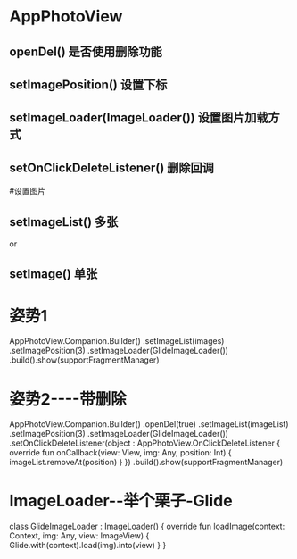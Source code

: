# AppPhotoView


## openDel() 是否使用删除功能
## setImagePosition() 设置下标
## setImageLoader(ImageLoader()) 设置图片加载方式
## setOnClickDeleteListener() 删除回调

#设置图片
##  setImageList()   多张
or
##  setImage()       单张
  
# 姿势1 
AppPhotoView.Companion.Builder()
                    .setImageList(images)
                    .setImagePosition(3)
                    .setImageLoader(GlideImageLoader())
                    .build().show(supportFragmentManager)  
                    
                    
# 姿势2----带删除
AppPhotoView.Companion.Builder()
                    .openDel(true)
                    .setImageList(imageList)
                    .setImagePosition(3)
                    .setImageLoader(GlideImageLoader())
                    .setOnClickDeleteListener(object : AppPhotoView.OnClickDeleteListener {
                        override fun onCallback(view: View, img: Any, position: Int) {
                            imageList.removeAt(position)
                        }
                    })
                    .build().show(supportFragmentManager)
  
# ImageLoader--举个栗子-Glide
class GlideImageLoader : ImageLoader() {
        override fun loadImage(context: Context, img: Any, view: ImageView) {
            Glide.with(context).load(img).into(view)
        }
    }
 
 
